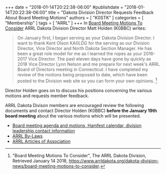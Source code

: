 +++
date = "2018-01-14T20:22:38-06:00"
#publishdate = "2018-01-14T20:22:38-06:00"
title = "Dakota Division Director Requests Feedback About Board Meeting Motions"
authors = [ "K0STK" ]
categories = [ "Membership" ]
tags = [ "ARRL" ]
+++
In 
[Board Meeting Motions To
Consider](https://www.arrldakota.org/dakota-division-news/board-meeting-motions-to-consider)
ARRL Dakota Division Director Matt Holden (K0BBC) writes:

>On January first, I began serving as your Dakota Division Director.  I want
>to thank Kent Olson KA0LDG for the serving as our Division Director, Vice
>Director and North Dakota Section Manager.  He has been a great role model
>for me as I learned the ropes as your 2016-2017 Vice Director. The past
>eleven days have gone by quickly as 2018 Vice Director Lynn Nelson and me
>prepare for next week's ARRL Board of Directors meeting in
>Connecticut.  I have completed my review of the motions being proposed to
>date, which have been posted to the Division web site so you can form your
>own opinions. [^1]

Director Holden goes on to discuss his positions concerning the various
motions and requests member feedback.

ARRL Dakota Divison members are encouraged review the following
documents and contact Director Holden (K0BBC) **before the January 19th
board meeting** about the various motions which will be presented.

* [Board meeting agenda and motions, Hamfest calendar, division leadership contact information](http://www.arrldakota.org/documents.html)
* [ARRL By-Laws](http://www.arrl.org/arrl-by-laws)
* [ARRL Articles of Association](http://www.arrl.org/arrl-articles-of-association)

[^1]: "Board Meeting Motions To Consider", The ARRL Dakota Division, Retrieved January 14 2018, https://www.arrldakota.org/dakota-division-news/board-meeting-motions-to-consider.

<!--more-->

